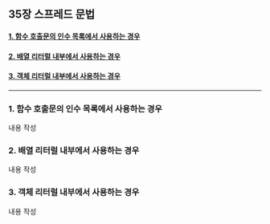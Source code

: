## 35장 스프레드 문법

#### [1. 함수 호출문의 인수 목록에서 사용하는 경우](#1-함수-호출문의-인수-목록에서-사용하는-경우-1)
#### [2. 배열 리터럴 내부에서 사용하는 경우](#2-배열-리터럴-내부에서-사용하는-경우-1)
#### [3. 객체 리터럴 내부에서 사용하는 경우](#3-객체-리터럴-내부에서-사용하는-경우-1)

***

### 1. 함수 호출문의 인수 목록에서 사용하는 경우

내용 작성

### 2. 배열 리터럴 내부에서 사용하는 경우

내용 작성

### 3. 객체 리터럴 내부에서 사용하는 경우

내용 작성

